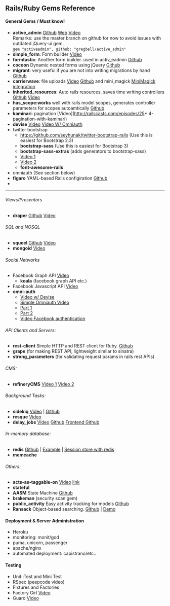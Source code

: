 ## Rails/Ruby Gems Reference
#### General Gems / Must know!
* **active_admin** [Github](https://github.com/gregbell/active_admin) [Web](http://www.activeadmin.info/) [Video](http://railscasts.com/episodes/284-active-admin)   
Remarks: use the master branch on github for now to avoid issues with outdated jQuery-ui gem.   
`gem "activeadmin", github: "gregbell/active_admin"`
* **simple_form**: Form builder [Video](http://railscasts.com/episodes/234-simple-form-revised) 
* **formtastic**: Another form builder. used in activ_eadmin [Github](https://github.com/justinfrench/formtastic)
* **cocoon** Dynamic nested forms using jQuery [Github](https://github.com/nathanvda/cocoon)
* **migrant**: very useful if you are not into writing migrations by hand
 [Github](https://github.com/pascalh1011/migrant)
* **carrierwave**: file uploads [Video](http://railscasts.com/episodes/253-carrierwave-file-uploads) [Github](https://github.com/carrierwaveuploader/carrierwave) and mini_magick  [MiniMagick integration](http://carrierwave.rubyforge.org/rdoc/classes/CarrierWave/MiniMagick.html)
* **inherited_resources**: Auto rails resources. saves time writing controllers [Github](http://railscasts.com/episodes/230-inherited-resources) [Video](http://railscasts.com/episodes/230-inherited-resources)
* **has_scope:works** well with rails model scopes, generates controller parameters for scopes autoamtically [Github](https://github.com/plataformatec/has_scope)
* **kaminari**: pagination [Video](http://railscasts.com/episodes/25* 4-pagination-with-kaminari)
* **devise** [Video](http://railscasts.com/episodes/209-devise-revised) [Video W/ Omniauth](http://railscasts.com/episodes/235-devise-and-omniauth-revised)
* twitter bootstrap
  * https://github.com/seyhunak/twitter-bootstrap-rails (Use this is easiest for Bootstrap 2.3)
  * **bootstrap-sass** (Use this is easiest for Bootstrap 3)
  * **bootstrap-sass-extras** (adds generators to bootstrap-sass)
  * [Video 1](http://railscasts.com/episodes/328-twitter-bootstrap-basics) 
  * [Video 2](http://railscasts.com/episodes/329-more-on-twitter-bootstrap)
  * **font-awesome-rails**
* omniauth (See section below)
* **figaro** YAML-based Rails configiration [Github](https://github.com/laserlemon/figaro)
* 




<hr />

###### Views/Presentors
* **draper** [Github](https://github.com/drapergem/draper) [Video](http://railscasts.com/episodes/286-draper)

###### SQL and NOSQL
* **squeel** [Github](http://railscasts.com/episodes/354-squeel) [Video](http://railscasts.com/episodes/354-squeel)
* **mongoid** [Video](http://railscasts.com/episodes/238-mongoid-revised)


###### Social Networks

* Facebook Graph API [Video](http://railscasts.com/episodes/361-facebook-graph-api)
  * **koala** (facebook graph API etc.)
* Facebook Javascript API [Video](http://railscasts.com/episodes/360-facebook-authentication)
* **omni-auth**
  * [Video w/ Devise](http://railscasts.com/episodes/235-devise-and-omniauth-revised)
  * [Simple Omniauth Video](http://railscasts.com/episodes/241-simple-omniauth-revised)
  * [Part 1](http://railscasts.com/episodes/235-omniauth-part-1)
  * [Part 2](http://railscasts.com/episodes/236-omniauth-part-2)
  * [Video Facebook authentication](http://railscasts.com/episodes/360-facebook-authentication)


###### API Clients and Servers:
* **rest-client** Simple HTTP and REST client for Ruby. [Github](https://github.com/rest-client/rest-client)
* **grape** (for making REST API, lightweight similar to sinatra)
* **strong_parameters** (for validating request params in rails rest APIs)

###### CMS:
* **refineryCMS** [Video 1](http://railscasts.com/episodes/332-refinery-cms-basics) [Video 2](http://railscasts.com/episodes/333-extending-refinery-cms)
###### Background Tasks:
* **sidekiq** [Video](http://railscasts.com/episodes/366-sidekiq) | [Github](https://github.com/mperham/sidekiq/wiki/Getting-Started)
* **resque** [Video](http://railscasts.com/episodes/271-resque)
* **delay_jobs** [Video](http://railscasts.com/episodes/366-sidekiq) [Github](https://github.com/collectiveidea/delayed_job) [Frontend Github](https://github.com/ejschmitt/delayed_job_web)

###### In-memory database:
* **redis** [Github](https://github.com/redis-store/redis-rails) | [Example](http://www.victorareba.com/tutorials/speed-your-rails-app-with-model-caching-using-redis) | [Session store with redis](http://redis-store.org/redis-rails/)
* **memcache**


###### Others:
* **acts-as-taggable-on** [Video](http://railscasts.com/episodes/382-tagging) [link](https://github.com/mbleigh/acts-as-taggable-on)
* **stateful**
* **AASM** State Machine [Github](https://github.com/aasm/aasm)
* **brakeman** (security scan gem)
* **public_activity** Easy activity tracking for models [Github](https://github.com/pokonski/public_activity)
* **Ransack** Object-based searching. [Github](https://github.com/activerecord-hackery/ransack) | [Demo](http://ransack-demo.herokuapp.com)

#### Deployment &  Server Administration
* Heroku
* monitoring: monit/god
* puma, unicorn, passenger
* apache/nginx
* automated deployment: capistrano/etc..

#### Testing
* Unit::Test and Mini Test
* RSpec (peepcode video)
* Fixtures and Factories
* Factory Girl [Video](http://railscasts.com/episodes/158-factories-not-fixtures-revised)
* Guard [Video](http://railscasts.com/episodes/264-guard)
